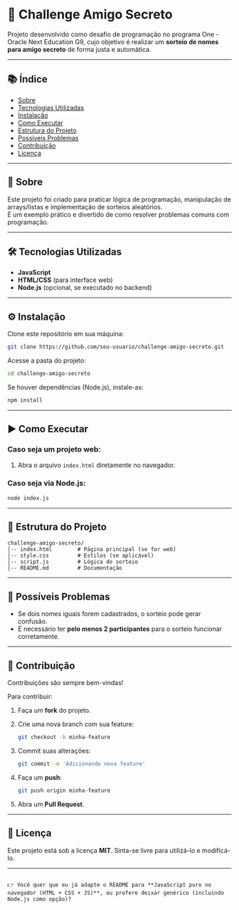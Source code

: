 # 🎁 Challenge Amigo Secreto  

Projeto desenvolvido como desafio de programação no programa One - Oracle Next Education G9, cujo objetivo é realizar um **sorteio de nomes para amigo secreto** de forma justa e automática.  

---

## 📚 Índice  
- [Sobre](#-sobre)  
- [Tecnologias Utilizadas](#-tecnologias-utilizadas)  
- [Instalação](#-instalação)  
- [Como Executar](#-como-executar)  
- [Estrutura do Projeto](#-estrutura-do-projeto)  
- [Possíveis Problemas](#-possíveis-problemas)  
- [Contribuição](#-contribuição)  
- [Licença](#-licença)  

---

## 📖 Sobre  
Este projeto foi criado para praticar lógica de programação, manipulação de arrays/listas e implementação de sorteios aleatórios.  
É um exemplo prático e divertido de como resolver problemas comuns com programação.  

---

## 🛠 Tecnologias Utilizadas  
- **JavaScript**  
- **HTML/CSS** (para interface web)  
- **Node.js** (opcional, se executado no backend)  

---

## ⚙️ Instalação  

Clone este repositório em sua máquina:  

```bash
git clone https://github.com/seu-usuario/challenge-amigo-secreto.git
````

Acesse a pasta do projeto:

```bash
cd challenge-amigo-secreto
```

Se houver dependências (Node.js), instale-as:

```bash
npm install
```

---

## ▶️ Como Executar

### Caso seja um projeto web:

1. Abra o arquivo `index.html` diretamente no navegador.

### Caso seja via Node.js:

```bash
node index.js
```

---

## 📂 Estrutura do Projeto

```
challenge-amigo-secreto/
│-- index.html        # Página principal (se for web)
│-- style.css         # Estilos (se aplicável)
│-- script.js         # Lógica do sorteio
│-- README.md         # Documentação
```

---

## 🐞 Possíveis Problemas

* Se dois nomes iguais forem cadastrados, o sorteio pode gerar confusão.
* É necessário ter **pelo menos 2 participantes** para o sorteio funcionar corretamente.

---

## 🤝 Contribuição

Contribuições são sempre bem-vindas!

Para contribuir:

1. Faça um **fork** do projeto.
2. Crie uma nova branch com sua feature:

   ```bash
   git checkout -b minha-feature
   ```
3. Commit suas alterações:

   ```bash
   git commit -m 'Adicionando nova feature'
   ```
4. Faça um **push**:

   ```bash
   git push origin minha-feature
   ```
5. Abra um **Pull Request**.

---

## 📜 Licença

Este projeto está sob a licença **MIT**.
Sinta-se livre para utilizá-lo e modificá-lo.

---

```

👉 Você quer que eu já adapte o README para **JavaScript puro no navegador (HTML + CSS + JS)**, ou prefere deixar genérico (incluindo Node.js como opção)?
```
